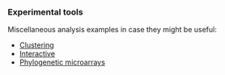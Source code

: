 <!--
  %\VignetteEngine{knitr::rmarkdown}
  %\VignetteIndexEntry{microbiome tutorial - Experimental}
  %\usepackage[utf8]{inputenc}
  %\VignetteEncoding{UTF-8}  
-->
### Experimental tools

Miscellaneous analysis examples in case they might be useful:

-   [Clustering](Clustering.md)
-   [Interactive](Interactive.md)
-   [Phylogenetic microarrays](HITChip.Rmd)
